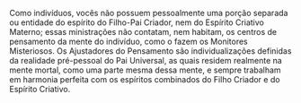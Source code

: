 ﻿Como indivíduos, vocês não possuem pessoalmente uma porção separada ou entidade do espírito do Filho-Pai Criador, nem do Espírito Criativo Materno; essas ministrações não contatam, nem habitam, os centros de pensamento da mente do indivíduo, como o fazem os Monitores Misteriosos. Os Ajustadores do Pensamento são individualizações definidas da realidade pré-pessoal do Pai Universal, as quais residem realmente na mente mortal, como uma parte mesma dessa mente, e sempre trabalham em harmonia perfeita com os espíritos combinados do Filho Criador e do Espírito Criativo.